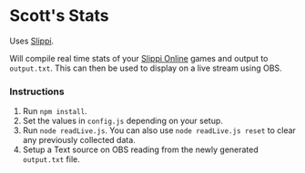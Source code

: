 # Scott's Stats

Uses [Slippi](https://github.com/project-slippi/slp-parser-js).

Will compile real time stats of your [Slippi Online](https://slippi.gg/) games and output to `output.txt`. This can then be used to display on a live stream using OBS.

### Instructions

1. Run `npm install`.
2. Set the values in `config.js` depending on your setup.
3. Run `node readLive.js`. You can also use `node readLive.js reset` to clear any previously collected data.
4. Setup a Text source on OBS reading from the newly generated `output.txt` file.